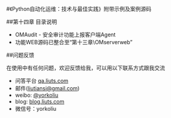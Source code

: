 #《Python自动化运维：技术与最佳实践》附带示例及案例源码

##第十四章 目录说明
+ OMAudit - 安全审计功能上报客户端Agent
+ 功能WEB源码已整合至“第十三章\OMserverweb”

##问题反馈

在使用中有任何问题，欢迎反馈给我，可以用以下联系方式跟我交流

* 问答平台 [qa.liuts.com](http://qa.liuts.com)
* 邮件(liutiansi@gmail.com)
* weibo: [@yorkoliu](http://weibo.com/u/1775431677)
* blog: [blog.liuts.com](http://blog.liuts.com)
* 微信号：yorkoliu